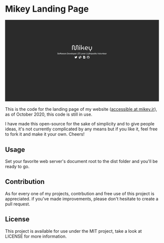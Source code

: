 # Mikey Landing Page
![Screenshot of the project](screenshot.png)

This is the code for the landing page of my website ([accessible at mikey.ir](https://mikey.ir)), as of October 2020, this code is still in use.

I have made this open-source for the sake of simplicity and to give people ideas, it's not currently complicated by any means but if you like it, feel free to fork it and make it your own. Cheers!

## Usage
Set your favorite web server's document root to the dist folder and you'll be ready to go.

## Contribution
As for every one of my projects, contrbution and free use of this project is appreciated. if you've made improvements, please don't hesitate to create a pull request.

## License
This project is available for use under the MIT project, take a look at LICENSE for more information.
